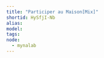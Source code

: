 ```yaml
---
title: "Participer au Maison[Mix]"
shortid: HySfjI-Nb
alias:
model:
tags:
node: 
  - mynalab
---
```


